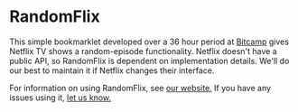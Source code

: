 # RandomFlix

This simple bookmarklet developed over a 36 hour period at <a href="https://bitca.mp" target="_blank">Bitcamp</a> gives Netflix TV shows a random-episode functionality. Netflix doesn't have a public API, so RandomFlix is dependent on implementation details. We'll do our best to maintain it if Netflix changes their interface.

For information on using RandomFlix, see <a href="http://masonremaley.github.io/RandomFlix/">our website.</a> If you have any issues using it, <a href="https://github.com/MasonRemaley/RandomFlix/issues">let us know.</a>
